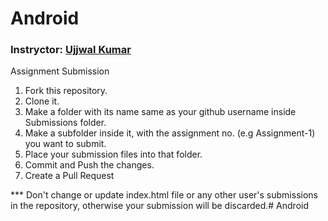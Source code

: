 # Android

### Instryctor: [Ujjwal Kumar](https://github.com/Ujjwal0501)


Assignment Submission
 1. Fork this repository.
 2. Clone it.
 3. Make a folder with its name same as your github username inside Submissions folder.
 4. Make a subfolder inside it, with the assignment no. (e.g Assignment-1) you want to submit.
 5. Place your submission files into that folder.
 6. Commit and Push the changes.
 7. Create a Pull Request



*** Don't change or update index.html file or any other user's submissions in the repository, otherwise your submission will be discarded.# Android

